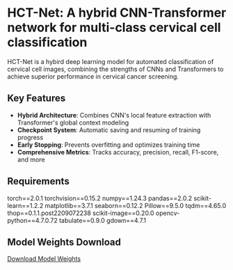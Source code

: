 # HCT-Net: A hybrid CNN-Transformer network for multi-class cervical cell classification

HCT-Net is a hybird deep learning model for automated classification of cervical cell images, combining the strengths of CNNs and Transformers to achieve superior performance in cervical cancer screening.

## Key Features

- **Hybrid Architecture**: Combines CNN's local feature extraction with Transformer's global context modeling
- **Checkpoint System**: Automatic saving and resuming of training progress
- **Early Stopping**: Prevents overfitting and optimizes training time
- **Comprehensive Metrics**: Tracks accuracy, precision, recall, F1-score, and more

## Requirements
torch==2.0.1
torchvision==0.15.2
numpy==1.24.3
pandas==2.0.2
scikit-learn==1.2.2
matplotlib==3.7.1
seaborn==0.12.2
Pillow==9.5.0
tqdm==4.65.0
thop==0.1.1.post2209072238
scikit-image==0.20.0
opencv-python==4.7.0.72
tabulate==0.9.0
gdown==4.7.1

## Model Weights Download
[Download Model Weights](https://drive.google.com/file/d/1DLmlOO7LbL1-Zf4f5g-qvkyxaFZwlZeG/view?usp=drive_link)




